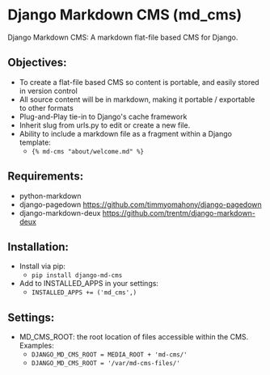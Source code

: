 # Django Markdown CMS (md_cms)
Django Markdown CMS: A markdown flat-file based CMS for Django.

## Objectives:
* To create a flat-file based CMS so content is portable, and easily stored in version control
* All source content will be in markdown, making it portable / exportable to other formats
* Plug-and-Play tie-in to Django's cache framework
* Inherit slug from urls.py to edit or create a new file.
* Ability to include a markdown file as a fragment within a Django template:
    * `{% md-cms "about/welcome.md" %}`

## Requirements:
* python-markdown
* django-pagedown https://github.com/timmyomahony/django-pagedown
* django-markdown-deux https://github.com/trentm/django-markdown-deux

## Installation:
* Install via pip:
    * `pip install django-md-cms`
* Add to INSTALLED_APPS in your settings:
    * `INSTALLED_APPS += ('md_cms',)`

## Settings:
* MD_CMS_ROOT: the root location of files accessible within the CMS. Examples:
    * `DJANGO_MD_CMS_ROOT = MEDIA_ROOT + 'md-cms/'`
    * `DJANGO_MD_CMS_ROOT = '/var/md-cms-files/'`
